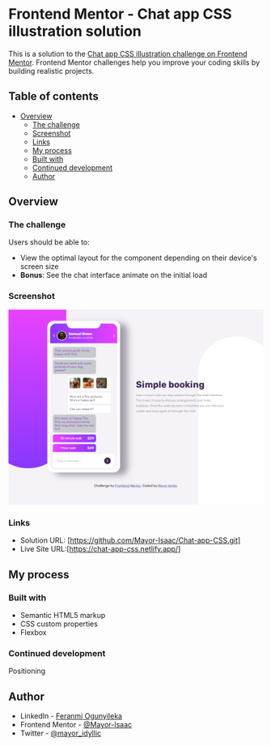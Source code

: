 # Frontend Mentor - Chat app CSS illustration solution

This is a solution to the [Chat app CSS illustration challenge on Frontend Mentor](https://www.frontendmentor.io/challenges/chat-app-css-illustration-O5auMkFqY). Frontend Mentor challenges help you improve your coding skills by building realistic projects. 

## Table of contents

- [Overview](#overview)
  - [The challenge](#the-challenge)
  - [Screenshot](#screenshot)
  - [Links](#links)
  - [My process](#my-process)
  - [Built with](#built-with)
  - [Continued development](#continued-development)
  - [Author](#author)

## Overview

### The challenge

Users should be able to:

- View the optimal layout for the component depending on their device's screen size
- **Bonus**: See the chat interface animate on the initial load

### Screenshot

![](./screenshot.png) 

### Links

- Solution URL: [https://github.com/Mayor-Isaac/Chat-app-CSS.git]
- Live Site URL:[https://chat-app-css.netlify.app/]


## My process

### Built with

- Semantic HTML5 markup
- CSS custom properties
- Flexbox


### Continued development

Positioning 


## Author

- LinkedIn - [Feranmi Ogunyileka](https://www.linkedin.com/in/feranmi-ogunyileka-359a1723b)
- Frontend Mentor - [@Mayor-Isaac](https://www.frontendmentor.io/profile/Mayor-Isaac)
- Twitter - [@mayor_idyllic](https://www.twitter.com/mayor_idyllic)

